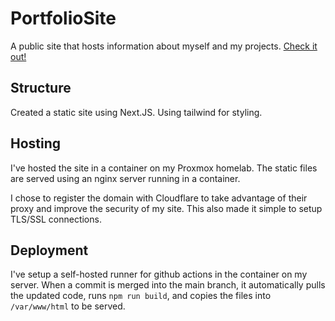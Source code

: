 # PortfolioSite
A public site that hosts information about myself and my projects. [Check it out!](https://www.nicholashenley.com)

## Structure
Created a static site using Next.JS. Using tailwind for styling.

## Hosting
I've hosted the site in a container on my Proxmox homelab. The static files are served using an nginx server running in a container. 

I chose to register the domain with Cloudflare to take advantage of their proxy and improve the security of my site. This also made it simple to setup TLS/SSL connections.

## Deployment
I've setup a self-hosted runner for github actions in the container on my server. When a commit is merged into the main branch, it automatically pulls the updated code, runs `npm run build`, and copies the files into `/var/www/html` to be served.